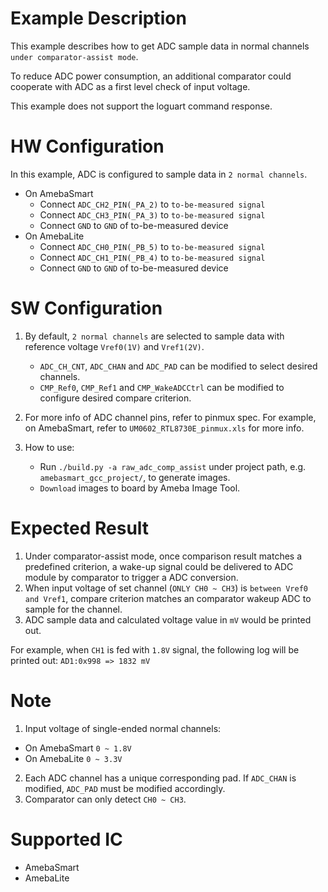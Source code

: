 # Example Description

This example describes how to get ADC sample data in normal channels `under comparator-assist mode`.

To reduce ADC power consumption, an additional comparator could cooperate with ADC as a first level check of input voltage.

This example does not support the loguart command response.

# HW Configuration

In this example, ADC is configured to sample data in `2 normal channels`.

* On AmebaSmart
	- Connect `ADC_CH2_PIN(_PA_2)` to `to-be-measured signal`
	- Connect `ADC_CH3_PIN(_PA_3)` to `to-be-measured signal`
	- Connect `GND` to `GND` of to-be-measured device
* On AmebaLite
	- Connect `ADC_CH0_PIN(_PB_5)` to `to-be-measured signal`
	- Connect `ADC_CH1_PIN(_PB_4)` to `to-be-measured signal`
	- Connect `GND` to `GND` of to-be-measured device

# SW Configuration

1. By default, `2 normal channels` are selected to sample data with reference voltage `Vref0(1V)` and `Vref1(2V)`.
    * `ADC_CH_CNT`, `ADC_CHAN` and `ADC_PAD` can be modified to select desired channels.
    * `CMP_Ref0`, `CMP_Ref1` and `CMP_WakeADCCtrl` can be modified to configure desired compare criterion.

2. For more info of ADC channel pins, refer to pinmux spec.
   For example, on AmebaSmart, refer to `UM0602_RTL8730E_pinmux.xls` for more info.

3. How to use:
    * Run `./build.py -a raw_adc_comp_assist` under project path, e.g. `amebasmart_gcc_project/`, to generate images.
    * `Download` images to board by Ameba Image Tool.

# Expected Result

1. Under comparator-assist mode, once comparison result matches a predefined criterion, a wake-up signal could be delivered to ADC module by comparator to trigger a ADC conversion.
2. When input voltage of set channel (`ONLY CH0 ~ CH3`) is `between Vref0 and Vref1`, compare criterion matches an comparator wakeup ADC to sample for the channel.
3. ADC sample data and calculated voltage value in `mV` would be printed out.

For example, when `CH1` is fed with `1.8V` signal, the following log will be printed out:
`AD1:0x998 => 1832 mV`

# Note

1. Input voltage of single-ended normal channels:
* On AmebaSmart
	`0 ~ 1.8V`
* On AmebaLite
	`0 ~ 3.3V`

2. Each ADC channel has a unique corresponding pad. If `ADC_CHAN` is modified, `ADC_PAD` must be modified accordingly.
3. Comparator can only detect `CH0 ~ CH3`.

# Supported IC

* AmebaSmart
* AmebaLite
